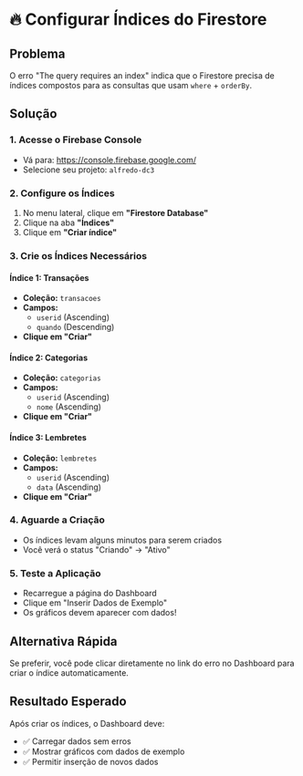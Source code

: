# 🔥 Configurar Índices do Firestore

## Problema
O erro "The query requires an index" indica que o Firestore precisa de índices compostos para as consultas que usam `where` + `orderBy`.

## Solução

### 1. Acesse o Firebase Console
- Vá para: https://console.firebase.google.com/
- Selecione seu projeto: `alfredo-dc3`

### 2. Configure os Índices
1. No menu lateral, clique em **"Firestore Database"**
2. Clique na aba **"Índices"**
3. Clique em **"Criar índice"**

### 3. Crie os Índices Necessários

#### Índice 1: Transações
- **Coleção:** `transacoes`
- **Campos:**
  - `userid` (Ascending)
  - `quando` (Descending)
- **Clique em "Criar"**

#### Índice 2: Categorias
- **Coleção:** `categorias`
- **Campos:**
  - `userid` (Ascending)
  - `nome` (Ascending)
- **Clique em "Criar"**

#### Índice 3: Lembretes
- **Coleção:** `lembretes`
- **Campos:**
  - `userid` (Ascending)
  - `data` (Ascending)
- **Clique em "Criar"**

### 4. Aguarde a Criação
- Os índices levam alguns minutos para serem criados
- Você verá o status "Criando" → "Ativo"

### 5. Teste a Aplicação
- Recarregue a página do Dashboard
- Clique em "Inserir Dados de Exemplo"
- Os gráficos devem aparecer com dados!

## Alternativa Rápida
Se preferir, você pode clicar diretamente no link do erro no Dashboard para criar o índice automaticamente.

## Resultado Esperado
Após criar os índices, o Dashboard deve:
- ✅ Carregar dados sem erros
- ✅ Mostrar gráficos com dados de exemplo
- ✅ Permitir inserção de novos dados


